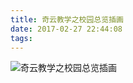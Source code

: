 ```yaml
---
title: 奇云教学之校园总览插画
date: 2017-02-27 22:44:08
tags:
---
```


![奇云教学之校园总览插画](/images/works/21奇云教学之校园总览插画.jpg)